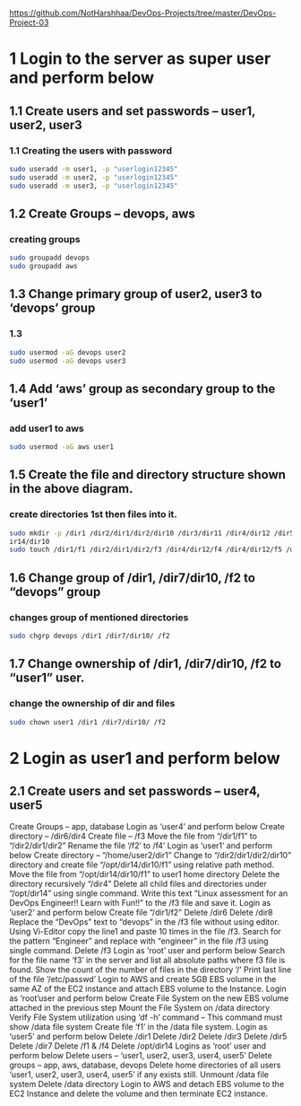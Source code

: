 https://github.com/NotHarshhaa/DevOps-Projects/tree/master/DevOps-Project-03

# 1 Login to the server as super user and perform below
## 1.1 Create users and set passwords – user1, user2, user3
### 1.1 Creating the users with password
```bash
sudo useradd -m user1, -p "userlogin12345"
sudo useradd -m user2, -p "userlogin12345"
sudo useradd -m user3, -p "userlogin12345"
```

## 1.2 Create Groups – devops, aws
### creating groups
```bash
sudo groupadd devops
sudo groupadd aws
```
## 1.3 Change primary group of user2, user3 to ‘devops’ group
### 1.3 
```bash
sudo usermod -aG devops user2
sudo usermod -aG devops user3
```
## 1.4 Add ‘aws’ group as secondary group to the ‘user1’
### add user1 to aws
```bash
sudo usermod -aG aws user1
```
## 1.5 Create the file and directory structure shown in the above diagram.
### create directories 1st then files into it.
```bash
sudo mkdir -p /dir1 /dir2/dir1/dir2/dir10 /dir3/dir11 /dir4/dir12 /dir5/dir13 /dir6 /dir7/dir10 /dir8/dir9 /opt/d
ir14/dir10
sudo touch /dir1/f1 /dir2/dir1/dir2/f3 /dir4/dir12/f4 /dir4/dir12/f5 /dir7/f3 /f1 /f2 /opt/dir14/f3
```
## 1.6 Change group of /dir1, /dir7/dir10, /f2 to “devops” group
### changes group of mentioned directories
```bash
sudo chgrp devops /dir1 /dir7/dir10/ /f2 
```

## 1.7 Change ownership of /dir1, /dir7/dir10, /f2 to “user1” user.
### change the ownership of dir and files
```bash
sudo chown user1 /dir1 /dir7/dir10/ /f2 
```


# 2 Login as user1 and perform below
## 2.1 Create users and set passwords – user4, user5

Create Groups – app, database
Login as ‘user4’ and perform below
Create directory – /dir6/dir4
Create file – /f3
Move the file from “/dir1/f1” to “/dir2/dir1/dir2”
Rename the file ‘/f2′ to /f4’
Login as ‘user1’ and perform below
Create directory – “/home/user2/dir1”
Change to “/dir2/dir1/dir2/dir10” directory and create file “/opt/dir14/dir10/f1” using relative path method.
Move the file from “/opt/dir14/dir10/f1” to user1 home directory
Delete the directory recursively “/dir4”
Delete all child files and directories under “/opt/dir14” using single command.
Write this text “Linux assessment for an DevOps Engineer!! Learn with Fun!!” to the /f3 file and save it.
Login as ‘user2’ and perform below
Create file “/dir1/f2”
Delete /dir6
Delete /dir8
Replace the “DevOps” text to “devops” in the /f3 file without using editor.
Using Vi-Editor copy the line1 and paste 10 times in the file /f3.
Search for the pattern “Engineer” and replace with “engineer” in the file /f3 using single command.
Delete /f3
Login as ‘root’ user and perform below
Search for the file name ‘f3’ in the server and list all absolute paths where f3 file is found.
Show the count of the number of files in the directory ‘/’
Print last line of the file ‘/etc/passwd’
Login to AWS and create 5GB EBS volume in the same AZ of the EC2 instance and attach EBS volume to the Instance.
Login as ‘root’user and perform below
Create File System on the new EBS volume attached in the previous step
Mount the File System on /data directory
Verify File System utilization using ‘df -h’ command – This command must show /data file system
Create file ‘f1’ in the /data file system.
Login as ‘user5’ and perform below
Delete /dir1
Delete /dir2
Delete /dir3
Delete /dir5
Delete /dir7
Delete /f1 & /f4
Delete /opt/dir14
Logins as ‘root’ user and perform below
Delete users – ‘user1, user2, user3, user4, user5’
Delete groups – app, aws, database, devops
Delete home directories of all users ‘user1, user2, user3, user4, user5’ if any exists still.
Unmount /data file system
Delete /data directory
Login to AWS and detach EBS volume to the EC2 Instance and delete the volume and then terminate EC2 instance.


